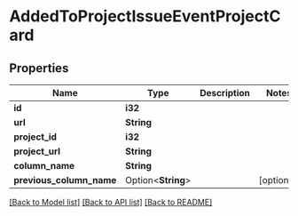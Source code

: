 # AddedToProjectIssueEventProjectCard

## Properties

Name | Type | Description | Notes
------------ | ------------- | ------------- | -------------
**id** | **i32** |  | 
**url** | **String** |  | 
**project_id** | **i32** |  | 
**project_url** | **String** |  | 
**column_name** | **String** |  | 
**previous_column_name** | Option<**String**> |  | [optional]

[[Back to Model list]](../README.md#documentation-for-models) [[Back to API list]](../README.md#documentation-for-api-endpoints) [[Back to README]](../README.md)


